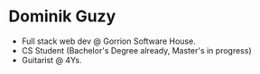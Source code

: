 # Dominik Guzy

* Full stack web dev @ Gorrion Software House.
* CS Student (Bachelor's Degree already, Master's in progress)
* Guitarist @ 4Ys.
